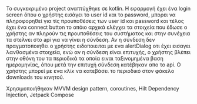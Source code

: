 Το συγκεκριμένο project αναπτύχθηκε σε kotlin. Η εφαρμογή έχει ένα login screen όπου ο χρήστης εισάγει το user id και το password, μπορει να πληροφορηθεί για τίς προυποθέσεις των user id και password και τέλος έχει ένα connect button το οπόιο αρχικά ελέγχει
τα στοιχεία που έδωσε ο χρήστης αν πληρούν τις προυποθέσεις του συστήματος και στην συνέχεια τα στελνει στο api για να γίνει η σύνδεση. Αν η σύνδεση δεν πραγματοποιηθει ο χρήστης ειδοποιειται με ενα alertDialog οτι έχει εισαγει λανθασμένα στοιχεία, 
ενώ αν η σύνδεση είναι επιτυχής, ο χρήστης βλέπει στην οθόνη του τα περιοδικά τα οποία ειναι ταξινομημένα βαση ημερομηνίας, όπου μετά την επιτυχή σύνδεση κατέβηκαν απο το api. Ο χρήστης μπορεί με ενα κλίκ να κατεβάσει το περιοδικό στον φάκελο downloads του κινητού.

Χρησιμοποιήθηκαν MVVM design pattern, coroutines, Hilt Dependency Injection, Jetpack Compose
